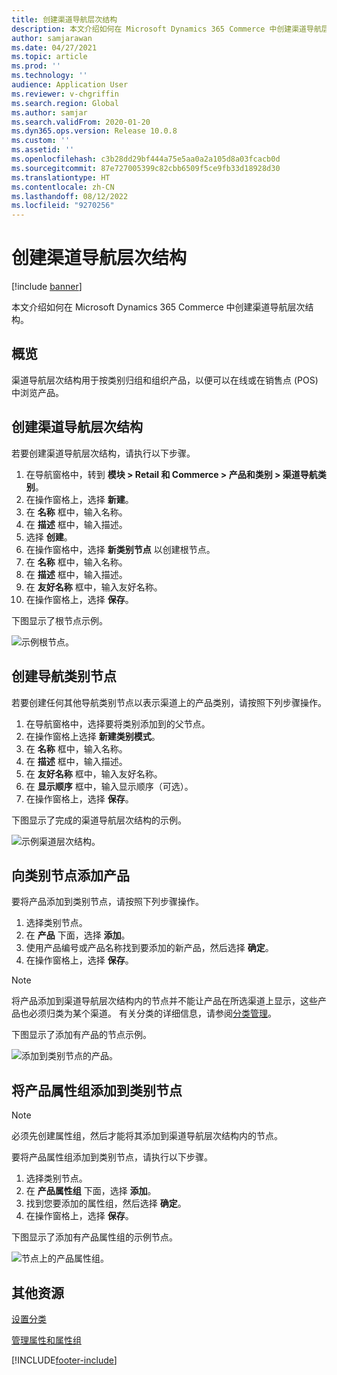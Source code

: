 ```yaml
---
title: 创建渠道导航层次结构
description: 本文介绍如何在 Microsoft Dynamics 365 Commerce 中创建渠道导航层次结构。
author: samjarawan
ms.date: 04/27/2021
ms.topic: article
ms.prod: ''
ms.technology: ''
audience: Application User
ms.reviewer: v-chgriffin
ms.search.region: Global
ms.author: samjar
ms.search.validFrom: 2020-01-20
ms.dyn365.ops.version: Release 10.0.8
ms.custom: ''
ms.assetid: ''
ms.openlocfilehash: c3b28dd29bf444a75e5aa0a2a105d8a03fcacb0d
ms.sourcegitcommit: 87e727005399c82cbb6509f5ce9fb33d18928d30
ms.translationtype: HT
ms.contentlocale: zh-CN
ms.lasthandoff: 08/12/2022
ms.locfileid: "9270256"
---
```

# <a name="create-a-channel-navigation-hierarchy"></a>创建渠道导航层次结构


[!include [banner](includes/banner.md)]

本文介绍如何在 Microsoft Dynamics 365 Commerce 中创建渠道导航层次结构。

## <a name="overview"></a>概览

渠道导航层次结构用于按类别归组和组织产品，以便可以在线或在销售点 (POS) 中浏览产品。

## <a name="create-a-channel-navigation-hierarchy"></a>创建渠道导航层次结构

若要创建渠道导航层次结构，请执行以下步骤。

1. 在导航窗格中，转到 **模块 \> Retail 和 Commerce \> 产品和类别 \> 渠道导航类别**。
1. 在操作窗格上，选择 **新建**。
1. 在 **名称** 框中，输入名称。
1. 在 **描述** 框中，输入描述。
1. 选择 **创建**。
1. 在操作窗格中，选择 **新类别节点** 以创建根节点。
1. 在 **名称** 框中，输入名称。
1. 在 **描述** 框中，输入描述。
1. 在 **友好名称** 框中，输入友好名称。
1. 在操作窗格上，选择 **保存**。

下图显示了根节点示例。

![示例根节点。](media/create-channel-hierarchy-1.png)

## <a name="create-navigation-category-nodes"></a>创建导航类别节点

若要创建任何其他导航类别节点以表示渠道上的产品类别，请按照下列步骤操作。

1. 在导航窗格中，选择要将类别添加到的父节点。
1. 在操作窗格上选择 **新建类别模式**。
1. 在 **名称** 框中，输入名称。
1. 在 **描述** 框中，输入描述。
1. 在 **友好名称** 框中，输入友好名称。
1. 在 **显示顺序** 框中，输入显示顺序（可选）。
1. 在操作窗格上，选择 **保存**。

下图显示了完成的渠道导航层次结构的示例。

![示例渠道层次结构。](media/create-channel-hierarchy-2.png)

## <a name="add-products-to-category-nodes"></a>向类别节点添加产品

要将产品添加到类别节点，请按照下列步骤操作。

1. 选择类别节点。
1. 在 **产品** 下面，选择 **添加**。
1. 使用产品编号或产品名称找到要添加的新产品，然后选择 **确定**。
1. 在操作窗格上，选择 **保存**。

> [!NOTE]
> 将产品添加到渠道导航层次结构内的节点并不能让产品在所选渠道上显示，这些产品也必须归类为某个渠道。 有关分类的详细信息，请参阅[分类管理](assortments.md)。

下图显示了添加有产品的节点示例。

![添加到类别节点的产品。](media/create-channel-hierarchy-3.png)

## <a name="add-product-attribute-groups-to-category-nodes"></a>将产品属性组添加到类别节点

> [!NOTE]
> 必须先创建属性组，然后才能将其添加到渠道导航层次结构内的节点。

要将产品属性组添加到类别节点，请执行以下步骤。

1. 选择类别节点。
1. 在 **产品属性组** 下面，选择 **添加**。
1. 找到您要添加的属性组，然后选择 **确定**。
1. 在操作窗格上，选择 **保存**。

下图显示了添加有产品属性组的示例节点。

![节点上的产品属性组。](media/create-channel-hierarchy-4.png)

## <a name="additional-resources"></a>其他资源

[设置分类](set-up-assortments.md)

[管理属性和属性组](attribute-attributegroups-lifecycle.md)


[!INCLUDE[footer-include](../includes/footer-banner.md)]
